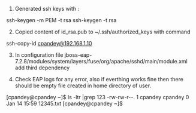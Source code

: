 1. Generated ssh keys with :

ssh-keygen -m PEM -t rsa
ssh-keygen -t rsa

2. Copied content of id_rsa.pub to ~/.ssh/authorized_keys with command

ssh-copy-id cpandey@192.168.1.10


3. In configuration file jboss-eap-7.2.8/modules/system/layers/fuse/org/apache/sshd/main/module.xml add third dependency

<module name="org.bouncycastle"/>

4. Check EAP logs for any error, also if everthing works fine then there should be empty file created in home directory of user.

[cpandey@cpandey ~]$ ls -ltr |grep 123
-rw-rw-r--.  1 cpandey cpandey     0 Jan 14 15:59 12345.txt
[cpandey@cpandey ~]$ 
